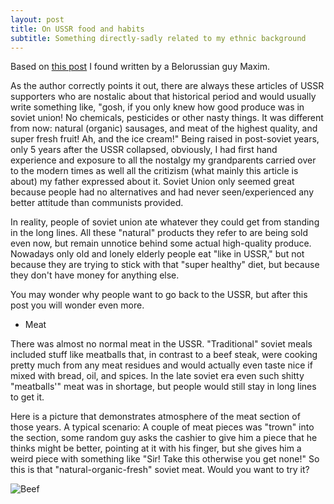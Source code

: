 ```yaml
---
layout: post
title: On USSR food and habits
subtitle: Something directly-sadly related to my ethnic background
---
```


Based on [this post](http://maxim-nm.livejournal.com/307636.html) I found written by a Belorussian guy Maxim.

As the author correctly points it out, there are always these articles of USSR supporters who are nostalic about that historical period and would usually write something like, "gosh, if you only knew how good produce was in soviet union! No chemicals, pesticides or other nasty things. It was different from now: natural (organic) sausages, and meat of the highest quality, and super fresh fruit! Ah, and the ice cream!"
Being raised in post-soviet years, only 5 years after the USSR collapsed, obviously, I had first hand experience and exposure to all the nostalgy my grandparents carried over to the modern times as well all the critizism (what mainly this article is about) my father expressed about it.
Soviet Union only seemed great because people had no alternatives and had never seen/experienced any better attitude than communists provided.

In reality, people of soviet union ate whatever they could get from standing in the long lines. All these "natural" products they refer to are being sold even now, but remain unnotice behind some actual high-quality produce. Nowadays only old and lonely elderly people eat "like in USSR," but not because they are trying to stick with that "super healthy" diet, but because they don't have money for anything else.

You may wonder why people want to go back to the USSR, but after this post you will wonder even more.

* Meat

There was almost no normal meat in the USSR. "Traditional" soviet meals included stuff like meatballs that, in contrast to a beef steak, were cooking pretty much from any meat residues and would actually even taste nice if mixed with bread, oil, and spices.
In the late soviet era even such shitty "meatballs'" meat was in shortage, but people would still stay in long lines to get it.

Here is a picture that demonstrates atmosphere of the meat section of those years. 
A typical scenario: 
A couple of meat pieces was "trown" into the section, some random guy asks the cashier to give him a piece that he thinks might be better, pointing at it with his finger, but she gives him a weird piece with something like "Sir! Take this otherwise you get none!" So this is that "natural-organic-fresh" soviet meat.
Would you want to try it?

![Beef](http://ic.pics.livejournal.com/maxim_nm/51556845/3507613/3507613_original.jpg)

